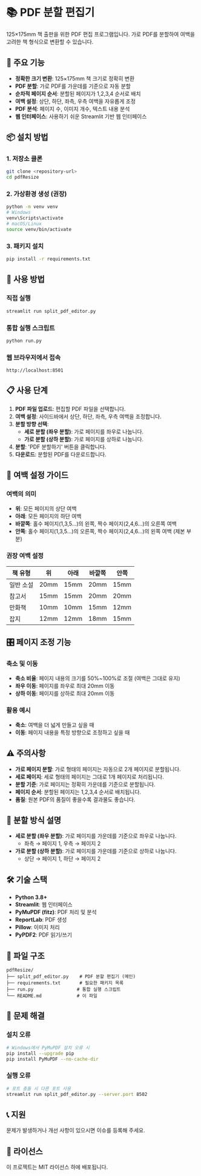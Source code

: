 # 📚 PDF 분할 편집기

125×175mm 책 출판을 위한 PDF 편집 프로그램입니다. 가로 PDF를 분할하여 여백을 고려한 책 형식으로 변환할 수 있습니다.

## 🚀 주요 기능

- **정확한 크기 변환**: 125×175mm 책 크기로 정확히 변환
- **PDF 분할**: 가로 PDF를 가운데를 기준으로 자동 분할
- **순차적 페이지 순서**: 분할된 페이지가 1,2,3,4 순서로 배치
- **여백 설정**: 상단, 하단, 좌측, 우측 여백을 자유롭게 조정
- **PDF 분석**: 페이지 수, 이미지 개수, 텍스트 내용 분석
- **웹 인터페이스**: 사용하기 쉬운 Streamlit 기반 웹 인터페이스

## 📦 설치 방법

### 1. 저장소 클론
```bash
git clone <repository-url>
cd pdfResize
```

### 2. 가상환경 생성 (권장)
```bash
python -m venv venv
# Windows
venv\Scripts\activate
# macOS/Linux
source venv/bin/activate
```

### 3. 패키지 설치
```bash
pip install -r requirements.txt
```

## 🎯 사용 방법

### 직접 실행
```bash
streamlit run split_pdf_editor.py
```

### 통합 실행 스크립트
```bash
python run.py
```

### 웹 브라우저에서 접속
```
http://localhost:8501
```

## 📋 사용 단계

1. **PDF 파일 업로드**: 편집할 PDF 파일을 선택합니다.
2. **여백 설정**: 사이드바에서 상단, 하단, 좌측, 우측 여백을 조정합니다.
3. **분할 방향 선택**: 
   - **세로 분할 (좌우 분할)**: 가로 페이지를 좌우로 나눕니다.
   - **가로 분할 (상하 분할)**: 가로 페이지를 상하로 나눕니다.
4. **분할**: 'PDF 분할하기' 버튼을 클릭합니다.
5. **다운로드**: 분할된 PDF를 다운로드합니다.

## 📏 여백 설정 가이드

### 여백의 의미
- **위**: 모든 페이지의 상단 여백
- **아래**: 모든 페이지의 하단 여백
- **바깥쪽**: 홀수 페이지(1,3,5...)의 왼쪽, 짝수 페이지(2,4,6...)의 오른쪽 여백
- **안쪽**: 홀수 페이지(1,3,5...)의 오른쪽, 짝수 페이지(2,4,6...)의 왼쪽 여백 (제본 부분)

### 권장 여백 설정

| 책 유형 | 위 | 아래 | 바깥쪽 | 안쪽 |
|---------|----|----|--------|------|
| 일반 소설 | 20mm | 15mm | 20mm | 15mm |
| 참고서 | 15mm | 15mm | 20mm | 20mm |
| 만화책 | 10mm | 10mm | 15mm | 12mm |
| 잡지 | 12mm | 12mm | 18mm | 15mm |

## 🎛️ 페이지 조정 기능

### 축소 및 이동
- **축소 비율**: 페이지 내용의 크기를 50%~100%로 조절 (여백은 그대로 유지)
- **좌우 이동**: 페이지를 좌우로 최대 20mm 이동
- **상하 이동**: 페이지를 상하로 최대 20mm 이동

### 활용 예시
- **축소**: 여백을 더 넓게 만들고 싶을 때
- **이동**: 페이지 내용을 특정 방향으로 조정하고 싶을 때

## ⚠️ 주의사항

- **가로 페이지 분할**: 가로 형태의 페이지는 자동으로 2개 페이지로 분할됩니다.
- **세로 페이지**: 세로 형태의 페이지는 그대로 1개 페이지로 처리됩니다.
- **분할 기준**: 가로 페이지는 정확히 가운데를 기준으로 분할됩니다.
- **페이지 순서**: 분할된 페이지는 1,2,3,4 순서로 배치됩니다.
- **품질**: 원본 PDF의 품질이 좋을수록 결과물도 좋습니다.

## 🔄 분할 방식 설명

- **세로 분할 (좌우 분할)**: 가로 페이지를 가운데를 기준으로 좌우로 나눕니다.
  - 좌측 → 페이지 1, 우측 → 페이지 2
- **가로 분할 (상하 분할)**: 가로 페이지를 가운데를 기준으로 상하로 나눕니다.
  - 상단 → 페이지 1, 하단 → 페이지 2

## 🛠️ 기술 스택

- **Python 3.8+**
- **Streamlit**: 웹 인터페이스
- **PyMuPDF (fitz)**: PDF 처리 및 분석
- **ReportLab**: PDF 생성
- **Pillow**: 이미지 처리
- **PyPDF2**: PDF 읽기/쓰기

## 📁 파일 구조

```
pdfResize/
├── split_pdf_editor.py    # PDF 분할 편집기 (메인)
├── requirements.txt       # 필요한 패키지 목록
├── run.py                # 통합 실행 스크립트
└── README.md             # 이 파일
```

## 🔧 문제 해결

### 설치 오류
```bash
# Windows에서 PyMuPDF 설치 오류 시
pip install --upgrade pip
pip install PyMuPDF --no-cache-dir
```

### 실행 오류
```bash
# 포트 충돌 시 다른 포트 사용
streamlit run split_pdf_editor.py --server.port 8502
```

## 📞 지원

문제가 발생하거나 개선 사항이 있으시면 이슈를 등록해 주세요.

## 📄 라이선스

이 프로젝트는 MIT 라이선스 하에 배포됩니다. 